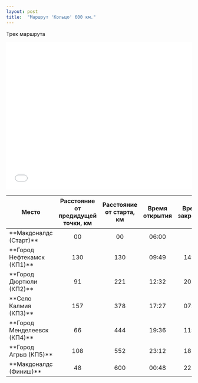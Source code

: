 ```yaml
---
layout: post
title:  "Маршрут 'Кольцо' 600 км."
---
```


Трек маршрута
<iframe class="gpsies" src="//www.gpsies.com/mapOnly.do?fileId=hvjppmcsqidapmgd" width="100%" height="400" frameborder="0" scrolling="no" marginheight="0" marginwidth="0"></iframe>

<table>
<thead>
<colgroup>
<col width="35%" />
</colgroup>
<tr class="header">
<th align="center">Место</th>
<th align="center">Расстояние от предидущей точки, км</th>
<th align="center">Расстояние от старта, км</th>  
<th align="center">Время открытия</th>  
<th align="center">Время закрытия</th>  
</tr>
</thead>
<tbody>
<tr>
<td markdown="span">**Макдоналдс (Старт)**</td>
<td markdown="span" align="center">00</td>
<td markdown="span" align="center">00</td>
<td markdown="span" align="center">06:00</td>
<td markdown="span" align="center"> </td>
</tr>
<tr>
<td markdown="span">**Город Нефтекамск (КП1)**</td>
<td markdown="span" align="center">130</td>
<td markdown="span" align="center">130</td>
<td markdown="span" align="center">09:49</td>
<td markdown="span" align="center">14:40</td>
</tr>
<tr>
<td markdown="span">**Город Дюртюли (КП2)**</td>
<td markdown="span" align="center">91</td>
<td markdown="span" align="center">221</td>
<td markdown="span" align="center">12:32</td>
<td markdown="span" align="center">20:44</td>
</tr>
<tr>
<td markdown="span">**Село Калмия (КП3)**</td>
<td markdown="span" align="center">157</td>
<td markdown="span" align="center">378</td>
<td markdown="span" align="center">17:27</td>
<td markdown="span" align="center">07:12</td>
</tr>
 <tr>
<td markdown="span">**Город Менделеевск (КП4)**</td>
<td markdown="span" align="center">66</td>
<td markdown="span" align="center">444</td>
<td markdown="span" align="center">19:36</td>
<td markdown="span" align="center">11:36</td>
</tr>
 <tr>
<td markdown="span">**Город Агрыз (КП5)**</td>
<td markdown="span" align="center">108</td>
<td markdown="span" align="center">552</td>
<td markdown="span" align="center">23:12</td>
<td markdown="span" align="center">18:48</td>
</tr>
<tr>
<td markdown="span">**Макдоналдс  (Финиш)**</td>
<td markdown="span" align="center">48</td>
<td markdown="span" align="center">600</td>
<td markdown="span" align="center">00:48</td>
<td markdown="span" align="center">22:00</td>
</tr>
</tbody>
</table>
